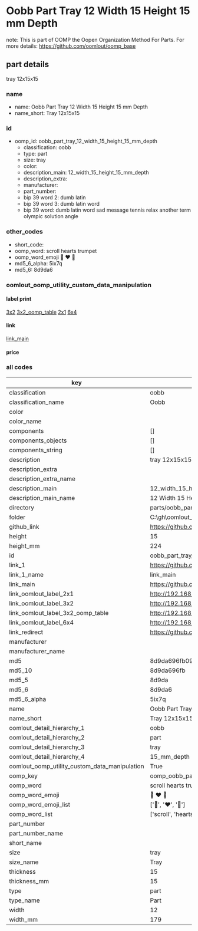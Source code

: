 # Oobb Part Tray 12 Width 15 Height 15 mm Depth  

note: This is part of OOMP the Oopen Organization Method For Parts. For more details: https://github.com/oomlout/oomp_base

##  part details
  



tray 12x15x15



### name
* name: Oobb Part Tray 12 Width 15 Height 15 mm Depth
* name_short: Tray 12x15x15 
### id
* oomp_id: oobb_part_tray_12_width_15_height_15_mm_depth
  * classification: oobb
  * type: part
  * size: tray
  * color: 
  * description_main: 12_width_15_height_15_mm_depth
  * description_extra: 
  * manufacturer: 
  * part_number: 
  * bip 39 word 2: dumb latin
  * bip 39 word 3: dumb latin word
  * bip 39 word: dumb latin word sad message tennis relax another term olympic solution angle

### other_codes
* short_code: 
* oomp_word: scroll hearts trumpet
* oomp_word_emoji :scroll: :hearts: :trumpet:
* md5_6_alpha: 5ix7q
* md5_6: 8d9da6






### oomlout_oomp_utility_custom_data_manipulation
#### label print
[3x2](http://192.168.1.245:1112/?label=oomp%205ix7q)
[3x2_oomp_table](http://192.168.1.108:1112/?label=oomp%205ix7q)
[2x1](http://192.168.1.242:1112/?label=oomp%205ix7q)
[6x4](http://192.168.1.55:1112/?label=oomp%205ix7q)    

#### link

[link_main](https://github.com/oomlout/oomlout_oobb_version_4_generated_parts/tree/main/navigation_oomp/oobb/part/tray/12_width_15_height_15_mm_depth/part)                              

#### price







### all codes 
| key | value |  
| --- | --- |  
| classification | oobb |  
| classification_name | Oobb |  
| color |  |  
| color_name |  |  
| components | [] |  
| components_objects | [] |  
| components_string | [] |  
| description | tray 12x15x15 |  
| description_extra |  |  
| description_extra_name |  |  
| description_main | 12_width_15_height_15_mm_depth |  
| description_main_name | 12 Width 15 Height 15 mm Depth |  
| directory | parts/oobb_part_tray_12_width_15_height_15_mm_depth |  
| folder | C:\gh\oomlout_oobb_version_4_generated_parts\parts\oobb_part_tray_12_width_15_height_15_mm_depth |  
| github_link | https://github.com/oomlout/oomlout_oomp_part_src/tree/main/parts/oobb_part_tray_12_width_15_height_15_mm_depth |  
| height | 15 |  
| height_mm | 224 |  
| id | oobb_part_tray_12_width_15_height_15_mm_depth |  
| link_1 | https://github.com/oomlout/oomlout_oobb_version_4_generated_parts/tree/main/navigation_oomp/oobb/part/tray/12_width_15_height_15_mm_depth/part |  
| link_1_name | link_main |  
| link_main | https://github.com/oomlout/oomlout_oobb_version_4_generated_parts/tree/main/navigation_oomp/oobb/part/tray/12_width_15_height_15_mm_depth/part |  
| link_oomlout_label_2x1 | http://192.168.1.242:1112/?label=oomp%205ix7q |  
| link_oomlout_label_3x2 | http://192.168.1.245:1112/?label=oomp%205ix7q |  
| link_oomlout_label_3x2_oomp_table | http://192.168.1.108:1112/?label=oomp%205ix7q |  
| link_oomlout_label_6x4 | http://192.168.1.55:1112/?label=oomp%205ix7q |  
| link_redirect | https://github.com/oomlout/oomlout_oobb_version_4_generated_parts/tree/main/parts/oobb_tray_12_15_15 |  
| manufacturer |  |  
| manufacturer_name |  |  
| md5 | 8d9da696fb0996a37cc5fbdbfadf5a1f |  
| md5_10 | 8d9da696fb |  
| md5_5 | 8d9da |  
| md5_6 | 8d9da6 |  
| md5_6_alpha | 5ix7q |  
| name | Oobb Part Tray 12 Width 15 Height 15 mm Depth |  
| name_short | Tray 12x15x15  |  
| oomlout_detail_hierarchy_1 | oobb |  
| oomlout_detail_hierarchy_2 | part |  
| oomlout_detail_hierarchy_3 | tray |  
| oomlout_detail_hierarchy_4 | 15_mm_depth |  
| oomlout_oomp_utility_custom_data_manipulation | True |  
| oomp_key | oomp_oobb_part_tray_12_width_15_height_15_mm_depth |  
| oomp_word | scroll hearts trumpet |  
| oomp_word_emoji | :scroll: :hearts: :trumpet: |  
| oomp_word_emoji_list | [':scroll:', ':hearts:', ':trumpet:'] |  
| oomp_word_list | ['scroll', 'hearts', 'trumpet'] |  
| part_number |  |  
| part_number_name |  |  
| short_name |  |  
| size | tray |  
| size_name | Tray |  
| thickness | 15 |  
| thickness_mm | 15 |  
| type | part |  
| type_name | Part |  
| width | 12 |  
| width_mm | 179 |  
